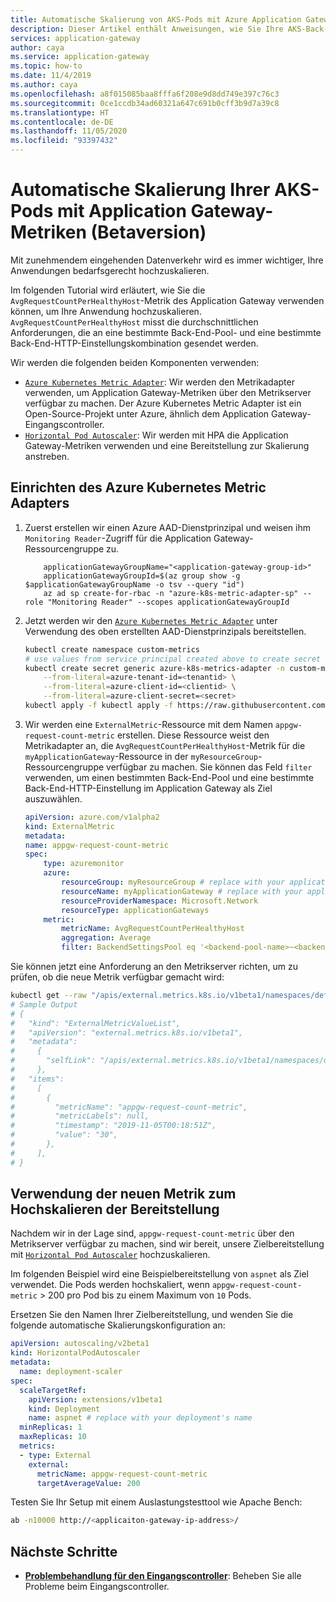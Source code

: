 ```yaml
---
title: Automatische Skalierung von AKS-Pods mit Azure Application Gateway-Metriken
description: Dieser Artikel enthält Anweisungen, wie Sie Ihre AKS-Back-End-Pods mit Application Gateway-Metriken und Azure Kubernetes Metric Adapter skalieren können.
services: application-gateway
author: caya
ms.service: application-gateway
ms.topic: how-to
ms.date: 11/4/2019
ms.author: caya
ms.openlocfilehash: a8f015085baa8fffa6f208e9d8dd749e397c76c3
ms.sourcegitcommit: 0ce1ccdb34ad60321a647c691b0cff3b9d7a39c8
ms.translationtype: HT
ms.contentlocale: de-DE
ms.lasthandoff: 11/05/2020
ms.locfileid: "93397432"
---
```

# <a name="autoscale-your-aks-pods-using-application-gateway-metrics-beta"></a>Automatische Skalierung Ihrer AKS-Pods mit Application Gateway-Metriken (Betaversion)

Mit zunehmendem eingehenden Datenverkehr wird es immer wichtiger, Ihre Anwendungen bedarfsgerecht hochzuskalieren.

Im folgenden Tutorial wird erläutert, wie Sie die `AvgRequestCountPerHealthyHost`-Metrik des Application Gateway verwenden können, um Ihre Anwendung hochzuskalieren. `AvgRequestCountPerHealthyHost` misst die durchschnittlichen Anforderungen, die an eine bestimmte Back-End-Pool- und eine bestimmte Back-End-HTTP-Einstellungskombination gesendet werden.

Wir werden die folgenden beiden Komponenten verwenden:

* [`Azure Kubernetes Metric Adapter`](https://github.com/Azure/azure-k8s-metrics-adapter): Wir werden den Metrikadapter verwenden, um Application Gateway-Metriken über den Metrikserver verfügbar zu machen. Der Azure Kubernetes Metric Adapter ist ein Open-Source-Projekt unter Azure, ähnlich dem Application Gateway-Eingangscontroller. 
* [`Horizontal Pod Autoscaler`](../aks/concepts-scale.md#horizontal-pod-autoscaler): Wir werden mit HPA die Application Gateway-Metriken verwenden und eine Bereitstellung zur Skalierung anstreben.

## <a name="setting-up-azure-kubernetes-metric-adapter"></a>Einrichten des Azure Kubernetes Metric Adapters

1. Zuerst erstellen wir einen Azure AAD-Dienstprinzipal und weisen ihm `Monitoring Reader`-Zugriff für die Application Gateway-Ressourcengruppe zu. 

    ```azurecli
        applicationGatewayGroupName="<application-gateway-group-id>"
        applicationGatewayGroupId=$(az group show -g $applicationGatewayGroupName -o tsv --query "id")
        az ad sp create-for-rbac -n "azure-k8s-metric-adapter-sp" --role "Monitoring Reader" --scopes applicationGatewayGroupId
    ```

1. Jetzt werden wir den [`Azure Kubernetes Metric Adapter`](https://github.com/Azure/azure-k8s-metrics-adapter) unter Verwendung des oben erstellten AAD-Dienstprinzipals bereitstellen.

    ```bash
    kubectl create namespace custom-metrics
    # use values from service principal created above to create secret
    kubectl create secret generic azure-k8s-metrics-adapter -n custom-metrics \
        --from-literal=azure-tenant-id=<tenantid> \
        --from-literal=azure-client-id=<clientid> \
        --from-literal=azure-client-secret=<secret>
    kubectl apply -f kubectl apply -f https://raw.githubusercontent.com/Azure/azure-k8s-metrics-adapter/master/deploy/adapter.yaml -n custom-metrics
    ```

1. Wir werden eine `ExternalMetric`-Ressource mit dem Namen `appgw-request-count-metric` erstellen. Diese Ressource weist den Metrikadapter an, die `AvgRequestCountPerHealthyHost`-Metrik für die `myApplicationGateway`-Ressource in der `myResourceGroup`-Ressourcengruppe verfügbar zu machen. Sie können das Feld `filter` verwenden, um einen bestimmten Back-End-Pool und eine bestimmte Back-End-HTTP-Einstellung im Application Gateway als Ziel auszuwählen.

    ```yaml
    apiVersion: azure.com/v1alpha2
    kind: ExternalMetric
    metadata:
    name: appgw-request-count-metric
    spec:
        type: azuremonitor
        azure:
            resourceGroup: myResourceGroup # replace with your application gateway's resource group name
            resourceName: myApplicationGateway # replace with your application gateway's name
            resourceProviderNamespace: Microsoft.Network
            resourceType: applicationGateways
        metric:
            metricName: AvgRequestCountPerHealthyHost
            aggregation: Average
            filter: BackendSettingsPool eq '<backend-pool-name>~<backend-http-setting-name>' # optional
    ```

Sie können jetzt eine Anforderung an den Metrikserver richten, um zu prüfen, ob die neue Metrik verfügbar gemacht wird:
```bash
kubectl get --raw "/apis/external.metrics.k8s.io/v1beta1/namespaces/default/appgw-request-count-metric"
# Sample Output
# {
#   "kind": "ExternalMetricValueList",
#   "apiVersion": "external.metrics.k8s.io/v1beta1",
#   "metadata":
#     {
#       "selfLink": "/apis/external.metrics.k8s.io/v1beta1/namespaces/default/appgw-request-count-metric",
#     },
#   "items":
#     [
#       {
#         "metricName": "appgw-request-count-metric",
#         "metricLabels": null,
#         "timestamp": "2019-11-05T00:18:51Z",
#         "value": "30",
#       },
#     ],
# }
```

## <a name="using-the-new-metric-to-scale-up-the-deployment"></a>Verwendung der neuen Metrik zum Hochskalieren der Bereitstellung

Nachdem wir in der Lage sind, `appgw-request-count-metric` über den Metrikserver verfügbar zu machen, sind wir bereit, unsere Zielbereitstellung mit [`Horizontal Pod Autoscaler`](../aks/concepts-scale.md#horizontal-pod-autoscaler) hochzuskalieren.

Im folgenden Beispiel wird eine Beispielbereitstellung von `aspnet` als Ziel verwendet. Die Pods werden hochskaliert, wenn `appgw-request-count-metric` &gt; 200 pro Pod bis zu einem Maximum von `10` Pods.

Ersetzen Sie den Namen Ihrer Zielbereitstellung, und wenden Sie die folgende automatische Skalierungskonfiguration an:
```yaml
apiVersion: autoscaling/v2beta1
kind: HorizontalPodAutoscaler
metadata:
  name: deployment-scaler
spec:
  scaleTargetRef:
    apiVersion: extensions/v1beta1
    kind: Deployment
    name: aspnet # replace with your deployment's name
  minReplicas: 1
  maxReplicas: 10
  metrics:
  - type: External
    external:
      metricName: appgw-request-count-metric
      targetAverageValue: 200
```

Testen Sie Ihr Setup mit einem Auslastungstesttool wie Apache Bench:
```bash
ab -n10000 http://<applicaiton-gateway-ip-address>/
```

## <a name="next-steps"></a>Nächste Schritte
- [**Problembehandlung für den Eingangscontroller**](ingress-controller-troubleshoot.md): Beheben Sie alle Probleme beim Eingangscontroller.